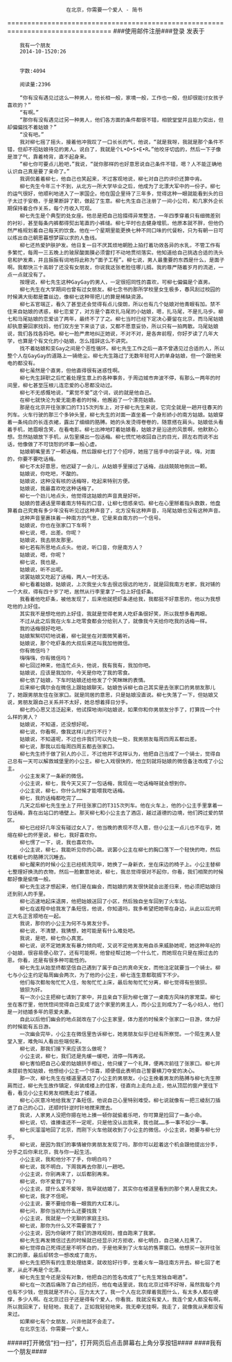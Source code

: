                        在北京，你需要一个爱人 - 简书
================================================================================
###使用邮件注册###登录        发表于


        
        我有一个朋友
        2014-10-1520:26


        字数:4094

        阅读量:2396

        “你有没有遇见过这么一种男人，他长相一般，家境一般，工作也一般，但却很能讨女孩子喜欢的？”
        “有啊。”
        “那你有没有遇见过另一种男人，他们各方面的条件都很不错，相貌堂堂并且能力突出，但却偏偏找不着姑娘？”
        “没有吧。”
        我对柳七摇了摇头，接着他冲我叹了一口长长的气，他说，“就是我呀，我就是那个条件不错，但却不招姑娘待见的男人。说白了，我就是个L•O•S•E•R。”他咬牙切齿的，然后一下子像是泄了气，靠着椅背，直不起身来。
        “柳七你可要点儿脸吧，”我说，“就你那样的也好意思说自己条件不错，嗯？人不能正确地认识自己真是要了亲命了。”
        我调侃着着柳七，他自己也笑起来，不过客观地说，柳七对自己的评价还算中肯。
        柳七先生今年三十不到，从北方一所大学毕业之后，他成为了北漂大军中的一份子。柳七的运气很好，他顺利地进入了一家国企。他在国企里待了三年多，觉得这种一眼就能看到头的日子太过于安稳，于是果断辞了职，做起了生意。柳七先生自己注册了一间小公司，和几家外企长期保持着合作关系，每个月收入可观。
        柳七先生是个典型的处女座。他总是把自己拾掇得异常整洁，一年四季穿着只有细微差别的衬衫，甚至每条内裤都得熨出笔直的小裤缝。柳七平时也去健身增肌，他原本就不胖，但他仍然严格规划着自己每天的饮食。他在一个星期里能更换七种不同口味的代餐粉，只为有朝一日可以练出自己朝思暮想梦寐以求的人鱼线。
        柳七还热爱护肤护发。他日复一日不厌其烦地朝脸上拍打着功效各异的水乳，不管工作有多繁忙，每周一三五晚上的玻尿酸面膜必须雷打不动地贯彻落实。他知道给自己挑选合适的洗头皂和护发素，并且振振有词地将此称为“面子工程”。柳七说，男人最重要的东西是什么，是面子啊。我都快三十高龄了还没有女朋友，你说我这张老脸往哪儿搁。我的尊严随着岁月的流逝，一点一点就没有了。
        按理说，柳七先生这种GayGay的男人，一定很招同性的喜欢，可柳七偏偏是个直男。
        柳七先生在大学期间也曾有过女朋友。柳七念书的那所学校里女生极多，春风刮过校园的时候满大街都是蕾丝边，像柳七这种带把儿的算是稀缺资源。
        柳七五官端正，看久了甚至还会觉得有点儿俊朗，所以也有几个姑娘对他青眼有加。禁不住来自姑娘的诱惑，柳七恋爱了，对方是个喜欢扎马尾的小姑娘，嗯，扎马尾，不是扎马步。柳七和马尾姑娘的恋爱谈了两年，最终不了了之。柳七当时已经下定决心要留在北京，而马尾姑娘却执意要回家找妈，他们双方坐下来谈了谈，又都不愿意妥协，所以只有一拍两散。马尾姑娘说，我们各找各妈吧。柳七一脸严肃地纠正她说，不对不对，是各奔前程，你好歹读了几年大学，也算是个有文化的小姑娘，怎么措辞这么不讲究。
        找不着姑娘和变Gay之间是个恶性循环。柳七先生工作之后一直不曾遇见过合适的人，所以整个人在GayGay的道路上一骑绝尘。柳七先生路过了无数年轻可人的单身姑娘，但一个跟他来电的都没有。
        柳七虽然是个直男，但他直得很有迷惑性啊。
        柳七先生辞职之后忙着处理生意上的各种事务，于周边城市奔波不停，有那么一两年的时间里，柳七甚至压根儿连恋爱的心思都没动过。
        柳七不无感慨地说，“累觉不爱”这个词，说的就是他自己。
        在柳七就快沦为爱无能患者的时候，他邂逅了一个漂亮姑娘。
        那是在北京开往张家口的T315次列车上，对于柳七先生来说，它完全就是一趟开往春天的列车。火车行驶的那三个多钟头里，柳七先生的对面一直坐着一个身形娇小的南方姑娘。姑娘穿着一条纯白的长连衣裙，露出了细细的胳膊。她的头发烫得卷卷的，随意搭在肩头。姑娘低头看着手机，她眉眼含笑，在看电影。柳七出神地盯着姑娘看，姑娘才是沿途的风景啊，他默默心想。忽然姑娘放下手机，从包里摸出一包话梅。柳七慌忙地收回自己的目光，顾左右而说不出话，他像做了不可饶恕的坏事一般心虚。
        姑娘朝嘴里丢了一颗话梅，然后跟柳七打了个招呼，她摇了摇手中的袋子说，嗨，对面的，你要不要吃话梅。
        柳七不太好意思，他迟疑了一会儿，从姑娘手里接过了话梅，战战兢兢地倒出一颗。
        姑娘说，你吃吧，不酸的。
        姑娘说，这种没有核的话梅呀，吃起来特别方便。
        姑娘说，我最喜欢吃这种话梅了。
        柳七一个劲儿地点头，他觉得这姑娘的声音真是好听。
        姑娘的普通话里带着南方特有的口音，让柳七倍感亲切。柳七在心里掰着指头数数，他盘算着自己究竟有多少年没有听见过这种声音了，北方没有这种声音，马尾姑娘也没有这种声音。
        这种声音里裹挟着一种南方的气息，它是来自南方的一个信号。
        姑娘说，你也在张家口下车啊？
        柳七说，嗯，出差。你呢？
        姑娘说，我去朋友那里。
        柳七若有所思地点点头。他说，听口音，你是南方人？
        姑娘说，嗯，你呢？
        柳七说，我也是。
        姑娘说，听不出呢。
        说罢姑娘又吃起了话梅，两人一时无话。
        柳七看着姑娘，姑娘说，上次我坐火车去很远很远的地方，就是回我南方老家，我对铺的一个大叔，得有四十岁了吧，居然从行李里拿了一包上好佳虾条。
        我看着他吃虾条，被他发现了，后来他就把虾条递给我，我都挺不好意思的，他以为我想吃他的上好佳。
        其实我不是想吃他的上好佳，我就是觉得老男人吃虾条很好笑，所以我想多看两眼。
        不过从此之后我在火车上吃零食都会分给别人了，就像我今天给你吃我的话梅一样。
        我的话梅很好吃吧。
        姑娘絮絮叨叨地说着，柳七就坐在对面微笑着听。
        姑娘说，那个吃虾条的大叔后来还叫我加他微信。
        你有微信吗？
        嗨嗨嗨，你有微信吗？
        柳七回过神来，他连忙点头，他说，我有我有，我加你吧。
        姑娘说，应该是我加你，今天是你吃了我的零食。
        柳七依了姑娘，下车时姑娘还给他发了个笑眯眯的表情。
        后来柳七偶尔会在微信上跟姑娘聊天。姑娘告诉柳七自己其实是去张家口的男朋友那儿了，她跟男朋友住在张家口。就是同居的意思，只是姑娘没直说。柳七失落了一下，但姑娘又说，男朋友跟自己关系并不太好，她总想着择日分手。
        柳七的心思又活泛起来，他试探地询问姑娘说，如果你和你男朋友分手了，打算找一个什么样的男人？
        姑娘说，不知道，还没想好呢。
        柳七说，你看啊，像我这样儿的行不行？
        姑娘说，不知道呢，不过也许我们可以先处一处，我男朋友每周四周五都出差。
        柳七说，那我以后每周四周五都去张家口。
        柳七先生终于做了别人的小三，不过他并不这样认为，他把自己当成了一个骑士，觉得自己总有一天可以解救城堡里的小公主。柳七入戏很快的，他立刻就将姑娘的微信备注改成了小公主。
        小公主发来了一条新的微信。
        小公主说，柳七，我今天又买了一包话梅，我现在一吃话梅呀就会想到你。
        小公主说，柳七，你什么时候才能喂我吃话梅。
        柳七，我的话梅都吃完了……
        几天之后柳七先生坐上了开往张家口的T315次列车。他在火车上，他的小公主手里拿着一包话梅，靠在出站口的墙壁上。那天柳七和小公主去了酒店，越过道德的边境，他们跨过爱的禁区。
        柳七已经好几年没有碰过女人了，他当晚的表现不尽人意，但小公主一点儿也不在乎，她缩在柳七的怀里说，柳七，我好喜欢你。
        柳七愣了一下，说，我也喜欢你。
        小公主说，柳七，我能听见你的心跳。说罢小公主在柳七的胸口落下一个轻快的吻，然后枕着柳七的胳膊沉沉睡去。
        柳七醒来的时候小公主已经梳洗完毕，她换了一身新衣，坐在床边的椅子上。小公主替柳七整理好换洗的衣物，然后一脸歉意地说，柳七，我总觉得很对不起你，你看，我们相聚的时候都好像是偷情一般。
        柳七先生这才想起来，他们是在幽会，而姑娘的男友很快就会出差归来，他必须把姑娘归还到别人的手里。
        柳七迅速地起床退房，他把姑娘送回了小区，然后独自坐车回到了火车站。
        柳七在返程中给我发了条短信，他说，你知道吗，我多希望把她带在身边，从此以后光明正大名正言顺地在一起。
        我说，那你的小公主为何不与男友分手。
        柳七说，不清楚，我猜想，她可能是有什么难处吧。
        我说，是吧，柳七你心真宽。
        柳七说，说不定她男友有暴力倾向呢，又说不定他男友用自杀来威胁她呢，她这种年纪的小姑娘，很容易便心软了。还有可能啊，他曾经帮过她一个什么忙，而她现在只是在报过去的恩。你看，还是有很多种可能性的。
        柳七先生从始至终都坚信自己遇到了属于自己的真命天女，而他注定就要当一个骑士。柳七与小公主约定每周幽会两次，为了他的小公主，柳七连生意都耽搁下不少。
        他们每次都匆匆忙忙入住，匆匆忙忙上床，最后匆匆忙忙分离，柳七觉得有些狼狈。
        狼狈为奸。
        有一次小公主把柳七请到了家中，并且亲自下厨为柳七做了一桌南方风味的家常菜。柳七坐在客厅里，他恍惚间觉得自己变成了这个家里的男主人，而小公主则成为了一名小妇人，他们是一对结婚多年的恩爱夫妻。
        自此以后他们幽会的地点就改在了小公主家里，体力差的时候来个张家口一日游，体力好的时候能有五日游。
        一次幽会完毕，小公主在微信里告诉柳七，她男朋友似乎已经有所察觉。一个陌生男人登堂入室，难免叫人看出些端倪来。
        柳七说，那我们接下来应该怎么做呢？
        小公主说，柳七，我们还是先缓一缓吧，消停一阵再说。
        柳七害怕把自己心爱的姑娘拱手相让，他只缓了一个礼拜，便再次前往了张家口。柳七并未提前告知姑娘，他想给小公主一个惊喜，顺便借此表明自己誓要横刀夺爱的决心。
        那一次，柳七先生在楼道里遇见了小公主的男朋友。小公主挽着男友的胳膊与柳七先生擦肩而过，柳七先生故作镇定，佯装成楼上的住客，径直向上走向上走，他从顶层的窗户里往下看，看见小公主和男友相携走出了楼道。
        柳七心灰意冷地给我发了条短信，他说自己心里特别难受。柳七说就像有一把三棱刮刀插进了自己的心口，还顺时针逆时针地搅来搅去。
        我说，人家男人没把你摁在地上揍一顿你就偷着乐吧，你可算是捡回了一条小命。
        柳七说，切，谁揍谁还不一定呢，只是他没认出我来，我也就……多一事不如少一事。
        柳七灰溜溜地回了北京，而刚下火车他就收到了小公主的微信。小公主说，她要与柳七分手。
        柳七说，是因为我们的事情被你男朋友发现了吗，那你可以趁着这个机会跟他提出分手，分手之后你来北京，我与你一起生活。
        小公主说，我和他分不了手，你明白吗？
        柳七说，我不明白，下周我再去你那儿一趟吧。
        小公主说，你别再来了，以后都别再来。
        柳七说，你不爱我了吗？
        小公主说，提什么爱不爱呀，我早就结婚了，其实你在楼道里看到的那个男人是我丈夫。
        柳七说，我才不信呢。
        小公主说，要不要给你看一眼我的大红本儿。
        柳七问，那你当初为什么还要找我？
        小公主说，我就是一个无聊的家庭主妇。
        柳七说，那你为什么又不需要我了？
        小公主说，因为你破坏了我们的游戏规则，擅自跑来了我家。
        柳七先生再发微信过去的时候就已经显示对方拒收，柳七明白，自己被人拉黑了。
        柳七觉得自己死得还是不明不白的，于是他来到了火车站的售票窗口。他想买一张开往张家口的票，最后却转念一想改成了南方。
        柳七先生把所有的生意处理结束，就收拾好行李，坐着火车一路往南方开去。柳七回了老家，从此不再是个北漂。
        柳七先生至今还是没有对象，他把自己的签名改成了“七先生常独自喝酒”。
        柳七在一次酒后痛陈了自己的经历，他在电话里说，我在北京过得不好呀，虽然我每个月也有不少钱，但我就是不开心，压力太大了。我一个人在北京撑着我图什么，有太多人都在硬撑，多少人啊。在北京过日子还是得有个爱人，你看我，我就没有爱人，我连个爱人都没有啊，所以我回来了，轻轻地，我走了，正如我轻轻地来，我无牵无挂啊，我走了，就像我从来都没有来过。
        如果柳七有个女朋友，兴许他就不会走了。
        在北京生活，你需要一个爱人。
#####打开微信“扫一扫”，打开网页后点击屏幕右上角分享按钮####
        ####我有一个朋友####
      